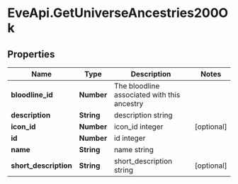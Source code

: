 # EveApi.GetUniverseAncestries200Ok

## Properties
Name | Type | Description | Notes
------------ | ------------- | ------------- | -------------
**bloodline_id** | **Number** | The bloodline associated with this ancestry | 
**description** | **String** | description string | 
**icon_id** | **Number** | icon_id integer | [optional] 
**id** | **Number** | id integer | 
**name** | **String** | name string | 
**short_description** | **String** | short_description string | [optional] 


